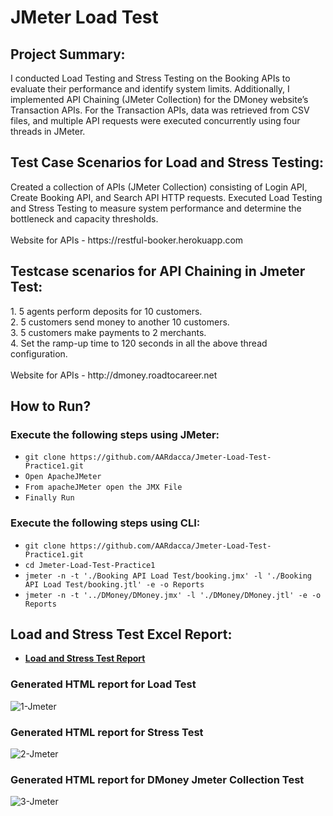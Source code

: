 # JMeter Load Test


<h2>Project Summary:</h2> 
I conducted Load Testing and Stress Testing on the Booking APIs to evaluate their performance and identify system limits. Additionally, I implemented API Chaining (JMeter Collection) for the DMoney website’s Transaction APIs. For the Transaction APIs, data was retrieved from CSV files, and multiple API requests were executed concurrently using four threads in JMeter.

<h2>Test Case Scenarios for Load and Stress Testing:</h2>
Created a collection of APIs (JMeter Collection) consisting of Login API, Create Booking API, and Search API HTTP requests.
Executed Load Testing and Stress Testing to measure system performance and determine the bottleneck and capacity thresholds.<br>
<br>
Website for APIs - https://restful-booker.herokuapp.com

<h2>Testcase scenarios for API Chaining in Jmeter Test: </h2>
1. 5 agents perform deposits for 10 customers.<br>
2. 5 customers send money to another 10 customers.<br>
3. 5 customers make payments to 2 merchants.<br>
4. Set the ramp-up time to 120 seconds in all the above thread configuration.<br>
<br>
Website for APIs - http://dmoney.roadtocareer.net

<h2>How to Run?</h2>

<h3> Execute the following steps using JMeter: </h3> 
   
  - ``` git clone https://github.com/AARdacca/Jmeter-Load-Test-Practice1.git ```<br>
  - ``` Open ApacheJMeter ``` <br>
  - ``` From apacheJMeter open the JMX File ```<br> 
  - ``` Finally Run ```

<h3>Execute the following steps using CLI: </h3>

  - ``` git clone https://github.com/AARdacca/Jmeter-Load-Test-Practice1.git ```
  - ``` cd Jmeter-Load-Test-Practice1 ```
  - ``` jmeter -n -t './Booking API Load Test/booking.jmx' -l './Booking API Load Test/booking.jtl' -e -o Reports ``` 
  - ``` jmeter -n -t '../DMoney/DMoney.jmx' -l './DMoney/DMoney.jtl' -e -o Reports ``` 

<h2>Load and Stress Test Excel Report:</h2>

 - **[Load and Stress Test Report](https://docs.google.com/spreadsheets/d/1MH59oo19uTOWPBhVyRn9HDOqmdWgdIDo3_wzWawNNhw/edit?usp=sharing)**

<h3>Generated HTML report for Load Test</h3>

![1-Jmeter](https://github.com/user-attachments/assets/6070b371-077e-4455-9e64-8ac2413b2988)


<h3>Generated HTML report for Stress Test</h3>

![2-Jmeter](https://github.com/user-attachments/assets/4e886905-e2af-4a54-9be1-349055007b2c)


<h3>Generated HTML report for DMoney Jmeter Collection Test</h3>

![3-Jmeter](https://github.com/user-attachments/assets/0ab9a2ae-f2fd-49a9-a920-bcfac2b14d2c)

